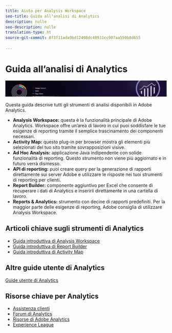 ```yaml
---
title: Aiuto per Analysis Workspace
seo-title: Guida all’analisi di Analytics
description: nulle
seo-description: nulle
translation-type: ht
source-git-commit: 8f3f11ada9bd12498dc40931cc987aa550b8d655

---
```



# Guida all’analisi di Analytics

![Banner](../../assets/doc_banner_analyze.png)

Questa guida descrive tutti gli strumenti di analisi disponibili in Adobe Analytics.

* **Analysis Workspace:** questa è la funzionalità principale di Adobe Analytics. Workspace offre un’area di lavoro in cui puoi soddisfare le tue esigenze di reporting tramite il semplice trascinamento dei componenti necessari.
* **Activity Map:** questo plug-in per browser mostra gli elementi più selezionati del tuo sito tramite sovrapposizioni visive.
* **Ad Hoc Analysis:** applicazione Java indipendente con solide funzionalità di reporting. Questo strumento non viene più aggiornato e in futuro verrà dismesso.
* **API di reporting:** puoi creare query per la generazione di rapporti direttamente sui server Adobe e utilizzare le risposte nei tuoi strumenti di reporting per clienti.
* **Report Builder:** componente aggiuntivo per Excel che consente di recuperare i dati di Analytics e inserirli direttamente in una cartella di lavoro.
* **Reports &amp; Analytics:** strumento con decine di rapporti predefiniti. Per la maggior parte delle esigenze di reporting, Adobe consiglia di utilizzare Analysis Workspace.

## Articoli chiave sugli strumenti di Analytics

* [Guida introduttiva di Analysis Workspace](analysis-workspace/home.md)
* [Guida introduttiva di Report Builder](report-builder/home.md)
* [Guida introduttiva di Activity Map](activity-map/activity-map.md)

## Altre guide utente di Analytics

[Guide utente di Analytics](/help/landing/home.md)

## Risorse chiave per Analytics

* [Assistenza clienti](https://helpx.adobe.com/it/contact/enterprise-support.ec.html)
* [Forum di Analytics](https://forums.adobe.com/community/experience-cloud/analytics-cloud/analytics)
* [Risorse di Adobe Analytics](https://forums.adobe.com/message/10660755)
* [Experience League](https://experienceleague.adobe.com/?lang=it#recommended/solutions/analytics)
